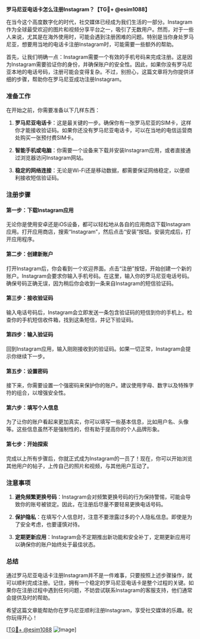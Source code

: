 **罗马尼亚电话卡怎么注册Instagram？【TG💪+ @esim1088】**

在当今这个高度数字化的时代，社交媒体已经成为我们生活的一部分。Instagram作为全球最受欢迎的图片和视频分享平台之一，吸引了无数用户。然而，对于一些人来说，尤其是在海外使用时，可能会遇到注册困难的问题。特别是当你身处罗马尼亚，想要用当地的电话卡注册Instagram时，可能需要一些额外的帮助。

首先，让我们明确一点：Instagram需要一个有效的手机号码来完成注册。这是因为Instagram需要验证你的身份，并确保账户的安全性。因此，如果你没有罗马尼亚本地的电话号码，注册可能会变得复杂。不过，别担心，这篇文章将为你提供详细的步骤，帮助你在罗马尼亚成功注册Instagram。

### 准备工作

在开始之前，你需要准备以下几样东西：

1. **罗马尼亚电话卡**：这是最关键的一步。确保你有一张罗马尼亚的SIM卡，这样你才能接收验证码。如果你还没有罗马尼亚电话卡，可以在当地的电信运营商处购买一张预付费SIM卡。

2. **智能手机或电脑**：你需要一个设备来下载并安装Instagram应用，或者直接通过浏览器访问Instagram网站。

3. **稳定的网络连接**：无论是Wi-Fi还是移动数据，都需要保证网络稳定，以便顺利接收短信验证码。

### 注册步骤

#### 第一步：下载Instagram应用

无论你是使用安卓还是iOS设备，都可以轻松地从各自的应用商店下载Instagram应用。打开应用商店，搜索“Instagram”，然后点击“安装”按钮。安装完成后，打开应用程序。

#### 第二步：创建新账户

打开Instagram后，你会看到一个欢迎界面。点击“注册”按钮，开始创建一个新的账户。Instagram会要求你输入手机号码。在这里，输入你的罗马尼亚电话号码。确保号码正确无误，因为稍后你会收到一条来自Instagram的短信验证码。

#### 第三步：接收验证码

输入电话号码后，Instagram会立即发送一条包含验证码的短信到你的手机上。检查你的手机短信收件箱，找到这条短信，并记下验证码。

#### 第四步：输入验证码

回到Instagram应用，输入刚刚接收到的验证码。如果一切正常，Instagram会提示你继续下一步。

#### 第五步：设置密码

接下来，你需要设置一个强密码来保护你的账户。建议使用字母、数字以及特殊字符的组合，以增强安全性。

#### 第六步：填写个人信息

为了让你的账户看起来更加真实，你可以填写一些基本信息，比如用户名、头像等。这些信息虽然不是强制性的，但有助于提高你的个人品牌形象。

#### 第七步：开始探索

完成以上所有步骤后，你就正式成为Instagram的一员了！现在，你可以开始浏览其他用户的帖子，上传自己的照片和视频，与其他用户互动了。

### 注意事项

1. **避免频繁更换号码**：Instagram会对频繁更换号码的行为保持警惕，可能会导致你的账号被锁定。因此，在注册后尽量不要轻易更换电话号码。

2. **保护隐私**：在填写个人信息时，注意不要泄露过多的个人隐私信息。即使是为了安全考虑，也要谨慎对待。

3. **定期更新应用**：Instagram会不定期推出新功能和安全补丁，定期更新应用可以确保你的账户始终处于最佳状态。

### 总结

通过罗马尼亚电话卡注册Instagram并不是一件难事，只要按照上述步骤操作，就可以顺利完成注册。记住，拥有一个稳定的罗马尼亚电话卡是整个过程的关键。如果你在注册过程中遇到任何问题，不妨尝试联系Instagram的客服支持，他们通常会提供及时的帮助。

希望这篇文章能帮助你在罗马尼亚顺利注册Instagram，享受社交媒体的乐趣。祝你玩得开心！

[[TG💪+ @esim1088](https://t.me/s/esim1088) ![Image](https://i.postimg.cc/4NQfJmqS/Snipaste-2025-05-13-00-14-12.png)]